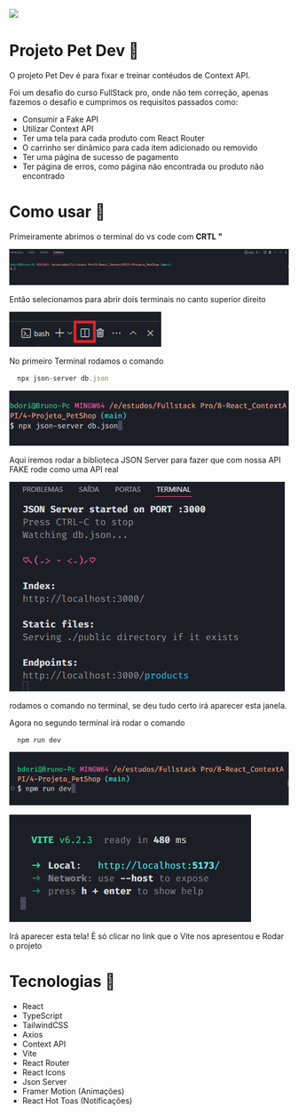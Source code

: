 <p>
<img src='./github/gifgithub-ezgif.com-video-to-gif-converter.gif'/>
</p>

# Projeto Pet Dev 🦴

O projeto Pet Dev é para fixar e treinar contéudos de Context API.

Foi um desafio do curso FullStack pro, onde não tem correção, apenas fazemos o desafio e cumprimos os requisitos passados como:

- Consumir a Fake API
- Utilizar Context API
- Ter uma tela para cada produto com React Router
- O carrinho ser dinâmico para cada item adicionado ou removido
- Ter uma página de sucesso de pagamento
- Ter página de erros, como página não encontrada ou produto não encontrado

# Como usar 📂

Primeiramente abrimos o terminal do vs code com <strong>CRTL "</strong>

<p>
  <img src="./github/image.png" />
</p>

Então selecionamos para abrir dois terminais no canto superior direito

<p>
  <img src='./github/terminalduplicado.png'/>
</p>

No primeiro Terminal rodamos o comando

```js
  npx json-server db.json
```

<p>
  <img src="./github/image-1.png" />
</p>

Aqui iremos rodar a biblioteca JSON Server para fazer que com nossa API FAKE rode como uma API real

<p>
  <img src="./github/image-2.png" />
</p>

rodamos o comando no terminal, se deu tudo certo irá aparecer esta janela.

Agora no segundo terminal irá rodar o comando

```js
  npm run dev
```

<p>
  <img src="./github/image-3.png" />
</p>

<p>
  <img src="./github/image-4.png" />
</p>

Irá aparecer esta tela! È só clicar no link que o Vite nos apresentou e Rodar o projeto

# Tecnologias 🚀

- React
- TypeScript
- TailwindCSS
- Axios
- Context API
- Vite
- React Router
- React Icons
- Json Server
- Framer Motion (Animações)
- React Hot Toas (Notificações)
